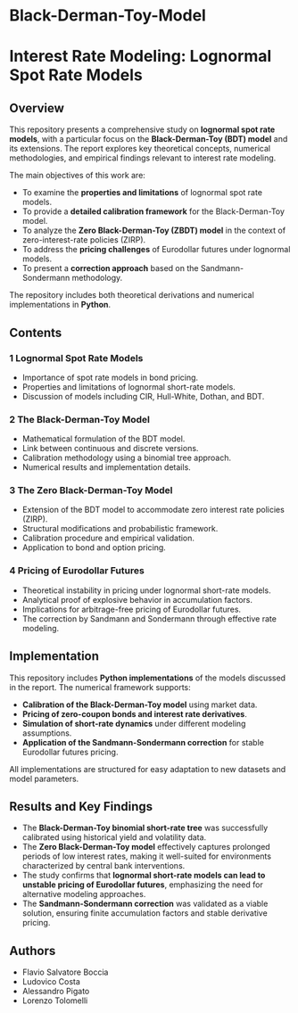 # Black-Derman-Toy-Model

# **Interest Rate Modeling: Lognormal Spot Rate Models**

## **Overview**

This repository presents a comprehensive study on **lognormal spot rate models**, with a particular focus on the **Black-Derman-Toy (BDT) model** and its extensions. The report explores key theoretical concepts, numerical methodologies, and empirical findings relevant to interest rate modeling. 

The main objectives of this work are:
- To examine the **properties and limitations** of lognormal spot rate models.
- To provide a **detailed calibration framework** for the Black-Derman-Toy model.
- To analyze the **Zero Black-Derman-Toy (ZBDT) model** in the context of zero-interest-rate policies (ZIRP).
- To address the **pricing challenges** of Eurodollar futures under lognormal models.
- To present a **correction approach** based on the Sandmann-Sondermann methodology.

The repository includes both theoretical derivations and numerical implementations in **Python**.

## **Contents**

### **1️ Lognormal Spot Rate Models**
- Importance of spot rate models in bond pricing.
- Properties and limitations of lognormal short-rate models.
- Discussion of models including CIR, Hull-White, Dothan, and BDT.

### **2️ The Black-Derman-Toy Model**
- Mathematical formulation of the BDT model.
- Link between continuous and discrete versions.
- Calibration methodology using a binomial tree approach.
- Numerical results and implementation details.

### **3️ The Zero Black-Derman-Toy Model**
- Extension of the BDT model to accommodate zero interest rate policies (ZIRP).
- Structural modifications and probabilistic framework.
- Calibration procedure and empirical validation.
- Application to bond and option pricing.

### **4️ Pricing of Eurodollar Futures**
- Theoretical instability in pricing under lognormal short-rate models.
- Analytical proof of explosive behavior in accumulation factors.
- Implications for arbitrage-free pricing of Eurodollar futures.
- The correction by Sandmann and Sondermann through effective rate modeling.

## **Implementation**

This repository includes **Python implementations** of the models discussed in the report. The numerical framework supports:
- **Calibration of the Black-Derman-Toy model** using market data.
- **Pricing of zero-coupon bonds and interest rate derivatives**.
- **Simulation of short-rate dynamics** under different modeling assumptions.
- **Application of the Sandmann-Sondermann correction** for stable Eurodollar futures pricing.

All implementations are structured for easy adaptation to new datasets and model parameters.

## **Results and Key Findings**

- The **Black-Derman-Toy binomial short-rate tree** was successfully calibrated using historical yield and volatility data.
- The **Zero Black-Derman-Toy model** effectively captures prolonged periods of low interest rates, making it well-suited for environments characterized by central bank interventions.
- The study confirms that **lognormal short-rate models can lead to unstable pricing of Eurodollar futures**, emphasizing the need for alternative modeling approaches.
- The **Sandmann-Sondermann correction** was validated as a viable solution, ensuring finite accumulation factors and stable derivative pricing.

## **Authors**
- Flavio Salvatore Boccia  
- Ludovico Costa  
- Alessandro Pigato  
- Lorenzo Tolomelli
